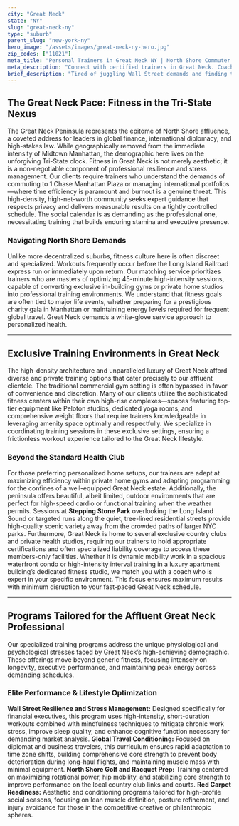 ```yaml
---
city: "Great Neck"
state: "NY"
slug: "great-neck-ny"
type: "suburb"
parent_slug: "new-york-ny"
hero_image: "/assets/images/great-neck-ny-hero.jpg"
zip_codes: ["11021"]
meta_title: "Personal Trainers in Great Neck NY | North Shore Commuter & Family Wellness"
meta_description: "Connect with certified trainers in Great Neck. Coaching focused on family fitness, efficient commuter workouts, and high-quality local clubs."
brief_description: "Tired of juggling Wall Street demands and finding time for fitness? Great Neck's premier personal trainer matching service connects busy executives and affluent families with vetted, high-performance coaches. Skip the commute; we specialize in discreet, in-home training, luxury condo gym sessions, or private estate workouts across the North Shore. Achieve your peak physique and manage stress effectively. Find your expert Great Neck personal trainer today and reclaim your schedule."
---
```

## The Great Neck Pace: Fitness in the Tri-State Nexus
The Great Neck Peninsula represents the epitome of North Shore affluence, a coveted address for leaders in global finance, international diplomacy, and high-stakes law. While geographically removed from the immediate intensity of Midtown Manhattan, the demographic here lives on the unforgiving Tri-State clock. Fitness in Great Neck is not merely aesthetic; it is a non-negotiable component of professional resilience and stress management. Our clients require trainers who understand the demands of commuting to 1 Chase Manhattan Plaza or managing international portfolios—where time efficiency is paramount and burnout is a genuine threat. This high-density, high-net-worth community seeks expert guidance that respects privacy and delivers measurable results on a tightly controlled schedule. The social calendar is as demanding as the professional one, necessitating training that builds enduring stamina and executive presence.

### Navigating North Shore Demands
Unlike more decentralized suburbs, fitness culture here is often discreet and specialized. Workouts frequently occur before the Long Island Railroad express run or immediately upon return. Our matching service prioritizes trainers who are masters of optimizing 45-minute high-intensity sessions, capable of converting exclusive in-building gyms or private home studios into professional training environments. We understand that fitness goals are often tied to major life events, whether preparing for a prestigious charity gala in Manhattan or maintaining energy levels required for frequent global travel. Great Neck demands a white-glove service approach to personalized health.

---

## Exclusive Training Environments in Great Neck
The high-density architecture and unparalleled luxury of Great Neck afford diverse and private training options that cater precisely to our affluent clientele. The traditional commercial gym setting is often bypassed in favor of convenience and discretion. Many of our clients utilize the sophisticated fitness centers within their own high-rise complexes—spaces featuring top-tier equipment like Peloton studios, dedicated yoga rooms, and comprehensive weight floors that require trainers knowledgeable in leveraging amenity space optimally and respectfully. We specialize in coordinating training sessions in these exclusive settings, ensuring a frictionless workout experience tailored to the Great Neck lifestyle.

### Beyond the Standard Health Club
For those preferring personalized home setups, our trainers are adept at maximizing efficiency within private home gyms and adapting programming for the confines of a well-equipped Great Neck estate. Additionally, the peninsula offers beautiful, albeit limited, outdoor environments that are perfect for high-speed cardio or functional training when the weather permits. Sessions at **Stepping Stone Park** overlooking the Long Island Sound or targeted runs along the quiet, tree-lined residential streets provide high-quality scenic variety away from the crowded paths of larger NYC parks. Furthermore, Great Neck is home to several exclusive country clubs and private health studios, requiring our trainers to hold appropriate certifications and often specialized liability coverage to access these members-only facilities. Whether it is dynamic mobility work in a spacious waterfront condo or high-intensity interval training in a luxury apartment building’s dedicated fitness studio, we match you with a coach who is expert in your specific environment. This focus ensures maximum results with minimum disruption to your fast-paced Great Neck schedule.

---

## Programs Tailored for the Affluent Great Neck Professional
Our specialized training programs address the unique physiological and psychological stresses faced by Great Neck’s high-achieving demographic. These offerings move beyond generic fitness, focusing intensely on longevity, executive performance, and maintaining peak energy across demanding schedules.

### Elite Performance & Lifestyle Optimization
**Wall Street Resilience and Stress Management:** Designed specifically for financial executives, this program uses high-intensity, short-duration workouts combined with mindfulness techniques to mitigate chronic work stress, improve sleep quality, and enhance cognitive function necessary for demanding market analysis.
**Global Travel Conditioning:** Focused on diplomat and business travelers, this curriculum ensures rapid adaptation to time zone shifts, building comprehensive core strength to prevent body deterioration during long-haul flights, and maintaining muscle mass with minimal equipment.
**North Shore Golf and Racquet Prep:** Training centered on maximizing rotational power, hip mobility, and stabilizing core strength to improve performance on the local country club links and courts.
**Red Carpet Readiness:** Aesthetic and conditioning programs tailored for high-profile social seasons, focusing on lean muscle definition, posture refinement, and injury avoidance for those in the competitive creative or philanthropic spheres.